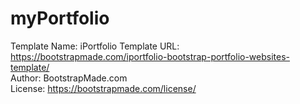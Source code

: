# myPortfolio

Template Name: iPortfolio
Template URL: https://bootstrapmade.com/iportfolio-bootstrap-portfolio-websites-template/</br>
Author: BootstrapMade.com</br>
License: https://bootstrapmade.com/license/</br>
